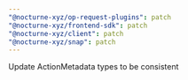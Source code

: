 ```yaml
---
"@nocturne-xyz/op-request-plugins": patch
"@nocturne-xyz/frontend-sdk": patch
"@nocturne-xyz/client": patch
"@nocturne-xyz/snap": patch
---
```


Update ActionMetadata types to be consistent
